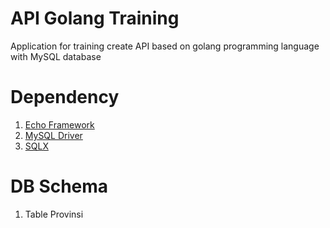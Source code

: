 # API Golang Training
Application for training create API based on golang programming language with MySQL database

# Dependency
1. [Echo Framework](https://echo.labstack.com/)
2. [MySQL Driver](https://github.com/go-sql-driver/mysql)
3. [SQLX](https://github.com/jmoiron/sqlx)

# DB Schema
1. Table Provinsi